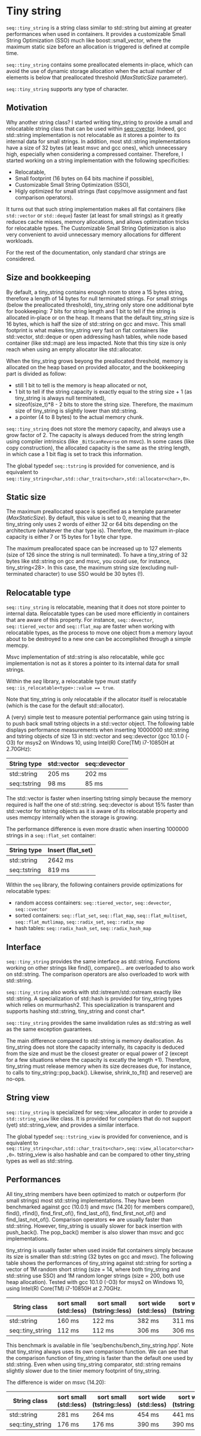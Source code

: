 # Tiny string

`seq::tiny_string` is a string class similar to std::string but aiming at greater performances when used in containers.
It provides a customizable Small String Optimization (SSO) much like boost::small_vector, where the maximum static size before an allocation is triggered is defined at compile time.

`seq::tiny_string` contains some preallocated elements in-place, which can avoid the use of dynamic storage allocation when the actual number of elements is below that preallocated threshold (*MaxStaticSize* parameter).

`seq::tiny_string` supports any type of character.


## Motivation

Why another string class? I started writing tiny_string to provide a small and relocatable string class that can be used within [seq::cvector](cvector.md).
Indeed, gcc std::string implementation is not relocatable as it stores a pointer to its internal data for small strings. In addition, most std::string implementations have a size of 32 bytes (at least msvc and gcc ones), which unnecessary high, especially when considering a compressed container. Therefore, I started working on a string implementation with the following specificities:
-	Relocatable,
-	Small footprint (16 bytes on 64 bits machine if possible),
-	Customizable Small String Optimization (SSO),
-	Higly optimized for small strings (fast copy/move assignment and fast comparison operators).

It turns out that such string implementation makes all flat containers (like `std::vector` or `std::deque`) faster (at least for small strings) as it greatly reduces cache misses, memory allocations, and allows optimization tricks for relocatable types.
The Customizable Small String Optimization is also very convenient to avoid unnecessary memory allocations for different workloads.

For the rest of the documentation, only standard char strings are considered.

## Size and bookkeeping

By default, a tiny_string contains enough room to store a 15 bytes string, therefore a length of 14 bytes for null terminated strings.
For small strings (below the preallocated threshold), tiny_string only store one additional byte for bookkeeping: 7 bits for string length and 1 bit to tell if the string is allocated in-place or on the heap. It means that the default tiny_string size is 16 bytes, which is half the size of std::string on gcc and msvc. This small footprint is what makes tiny_string very fast on flat containers like std::vector, std::deque or open addressing hash tables, while node based container (like std::map) are less impacted. Note that this tiny size is only reach when using an empty allocator like std::allocator<char>. 

When the tiny_string grows beyong the preallocated threshold, memory is allocated on the heap based on provided allocator, and the bookkeeping part is divided as follow:
-	still 1 bit to tell is the memory is heap allocated or not,
-	1 bit to tell if the string capacity is exactly equal to the string size + 1 (as tiny_string is always null terminated),
-	sizeof(size_t)*8 - 2 bits to store the string size. Therefore, the maximum size of tiny_string is slightly lower than std::string.
-	a pointer (4 to 8 bytes) to the actual memory chunk.

`seq::tiny_string` does not store the memory capacity, and always use a grow factor of 2. The capacity is always deduced from the string length using compiler intrinsics (like `_BitScanReverse` on msvc). In some cases (like copy construction), the allocated capacity is the same as the string length, in which case a 1 bit flag is set to track this information.

The global typedef `seq::tstring` is provided for convenience, and is equivalent to `seq::tiny_string<char,std::char_traits<char>,std::allocator<char>,0>`.

## Static size

The maximum preallocated space is specified as a template parameter (*MaxStaticSize*).
By default, this value is set to 0, meaning that the tiny_string only uses 2 words of either 32 or 64 bits depending on the architecture (whatever the char type is).
Therefore, the maximum in-place capacity is either 7 or 15 bytes for 1 byte char type.

The maximum preallocated space can be increased up to 127 elements (size of 126 since the string is null terminated). To have a tiny_string of 32 bytes like std::string on gcc and msvc, you could use, for instance, tiny_string<28>.
In this case, the maximum string size (excluding null-terminated character) to use SSO would be 30 bytes (!).

## Relocatable type

`seq::tiny_string` is relocatable, meaning that it does not store pointer to internal data.
Relocatable types can be used more efficiently in containers that are aware of this property. For instance, `seq::devector`, `seq::tiered_vector` and `seq::flat_map` are faster when working with relocatable types, as the process to move one object from a memory layout about to be destroyed to a new one can be accomplished through a simple memcpy.

Msvc implementation of std::string is also relocatable, while gcc implementation is not as it stores a pointer to its internal data for small strings.

Within the *seq* library, a relocatable type must statify `seq::is_relocatable<type>::value == true`.

Note that tiny_string is only relocatable if the allocator itself is relocatable (which is the case for the default std::allocator<char>).

A (very) simple test to measure potential performance gain using tstring is to push back small tstring objects in a std::vector object. The following table displays performance measurements when inserting 10000000 std::string and tstring objects of size 13 in std::vector and seq::devector (gcc 10.1.0 (-O3) for msys2 on Windows 10, using Intel(R) Core(TM) i7-10850H at 2.70GHz):

String type     |    std::vector     |   seq::devector    |
----------------|--------------------|--------------------|
std::string     |        205 ms      |        202 ms      |
seq::tstring    |         98 ms      |         85 ms      |
	
The std::vector is faster when inserting tstring simply because the memory required is half the one of std::string. seq::devector is about 15% faster than std::vector for tstring objects as it is aware of its relocatable property and uses memcpy internally when the storage is growing.

The performance difference is even more drastic when inserting 1000000 strings in a `seq::flat_set` container:

String type     | Insert (flat_set)  |
----------------|--------------------|
std::string     |        2642 ms     |
seq::tstring    |        819 ms      |
	
Within the `seq` library, the following containers provide optimizations for relocatable types:
-	random access containers: `seq::tiered_vector`, `seq::devector`, `seq::cvector`
-	sorted containers: `seq::flat_set`, `seq::flat_map`, `seq::flat_multiset`, `seq::flat_mutlimap`, `seq::radix_set`, `seq::radix_map`
-	hash tables: `seq::radix_hash_set`, `seq::radix_hash_map`


## Interface

`seq::tiny_string` provides the same interface as std::string.
Functions working on other strings like find(), compare()... are overloaded to also work on std::string.
The comparison operators are also overloaded to work with std::string.

`seq::tiny_string` also works with std::istream/std::ostream exactly like std::string.
A specialization of std::hash is provided for tiny_string types which relies on murmurhash2. This specialization is transparent and supports hashing std::string, tiny_string and const char*.

`seq::tiny_string` provides the same invalidation rules as std::string as well as the same exception guarantees.

The main difference compared to std::string is memory deallocation. As tiny_string does not store the capacity internally, its capacity is deduced from the size and must be the closest greater or equal power of 2 (except for a few situations where the capacity is excatly the length +1).
Therefore, tiny_string must release memory when its size decreases due, for instance, to calls to tiny_string::pop_back().
Likewise, shrink_to_fit() and reserve() are no-ops.


## String view

`seq::tiny_string` is specialized for seq::view_allocator in order to provide a `std::string_view` like class.
It is provided for compilers that do not support (yet) std::string_view, and provides a similar interface.

The global typedef `seq::tstring_view` is provided  for convenience, and is equivalent to `seq::tiny_string<char,std::char_traits<char>,seq::view_allocator<char>,0>`.
tstring_view is also hashable and can be compared to other tiny_string types as well as std::string.


## Performances

All tiny_string members have been optimized to match or outperform (for small strings) most std::string implementations. They have been benchmarked against gcc (10.0.1) and msvc (14.20) for members compare(), find(), rfind(), find_first_of(), find_last_of(), find_first_not_of() and find_last_not_of(). 
Comparison operators <=> are usually faster than std::string. However, tiny_string is usually slower for back insertion with push_back(). The pop_back() member is also slower than msvc and gcc implementations.

tiny_string is usually faster when used inside flat containers simply because its size is smaller than std::string (32 bytes on gcc and msvc).
The following table shows the performances of tiny_string against std::string for sorting a vector of 1M random short string (size = 14, where both tiny_string and std::string use SSO) and 1M random longer strings (size = 200, both use heap allocation). Tested with gcc 10.1.0 (-O3) for msys2 on Windows 10, using Intel(R) Core(TM) i7-10850H at 2.70GHz.

String class       | sort small (std::less) | sort small (tstring::less) | sort wide (std::less) | sort wide (tstring::less) |
-------------------|------------------------|----------------------------|-----------------------|---------------------------|
std::string        |          160 ms        |          122 ms            |       382 ms          |         311 ms            |
seq::tiny_string   |          112 ms        |          112 ms            |       306 ms          |         306 ms            |

This benchmark is available in file 'seq/benchs/bench_tiny_string.hpp'.
Note that tiny_string always uses its own comparison function. We can see that the comparison function of tiny_string is faster than the default one used
by std::string. Even when using tiny_string comparator, std::string remains slightly slower due to the tinier memory footprint of tiny_string.

The difference is wider on msvc (14.20):

String class       | sort small (std::less) | sort small (tstring::less) | sort wide (std::less) | sort wide (tstring::less) |
-------------------|------------------------|----------------------------|-----------------------|---------------------------|
std::string        |          281 ms        |          264 ms            |       454 ms          |         441 ms            |
seq::tiny_string   |          176 ms        |          176 ms            |       390 ms          |         390 ms            |


